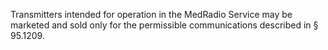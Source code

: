 Transmitters intended for operation in the MedRadio Service may be marketed and sold only for the permissible communications described in § 95.1209.

